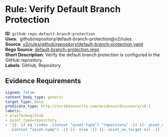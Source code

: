 # Rule: Verify Default Branch Protection

**ID**: `github-repo-default-branch-protection`  
**Uses**: `github/repository/default-branch-protection@v2/rules  
**Source**: [v2/rules/github/repository/default-branch-protection.yaml](https://github.com/scribe-public/sample-policies/v2/rules/github/repository/default-branch-protection.yaml)  
**Rego Source**: [default-branch-protection.rego](https://github.com/scribe-public/sample-policies/v2/rules/github/repository/default-branch-protection.rego)  
**Short Description**: Verify the default branch protection is configured in the GitHub repository.  
**Labels**: GitHub, Repository

## Evidence Requirements

```yaml
signed: false
content_body_type: generic
target_type: data
predicate_type: http://scribesecurity.com/evidence/discovery/v0.1
labels:
- platform=github
- asset_type=repository
- '{{- if eq (index .Context "asset-type") "repository" -}} {{- asset_on_target (index
  .Context "asset-name") -}} {{- else -}} {{- asset_on_target nil -}} {{- end -}}'
```
